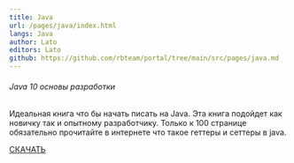 ```yaml
---
title: Java
url: /pages/java/index.html
langs: Java
author: Lato
editors: Lato
github: https://github.com/rbteam/portal/tree/main/src/pages/java.md
---
```


<div class="col-md-6 mb-5">
    <h6>Java 10 основы разработки</h6>
    <p class="text-muted">
    Идеальная книга что бы начать писать на Java. Эта книга подойдет как новичку так и опытному разработчику. Только к 100 странице обязательно прочитайте в интернете что такое геттеры и сеттеры в java.
    </p>
    <a href="https://drive.google.com/file/d/1rHBYPRH-wkDDcTjvqDfl8NfxTSfktSgL/view?usp=sharing" class="btn btn-primary">СКАЧАТЬ</a>
</div>

